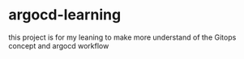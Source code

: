 # argocd-learning
this project is for my leaning to make more understand of the Gitops concept and argocd workflow
